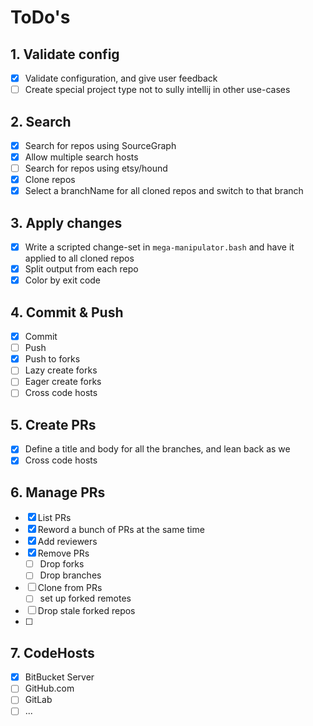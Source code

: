 # ToDo's

## 1. Validate config

* [x] Validate configuration, and give user feedback
* [ ] Create special project type not to sully intellij in other use-cases

## 2. Search

* [x] Search for repos using SourceGraph
* [x] Allow multiple search hosts
* [ ] Search for repos using etsy/hound
* [x] Clone repos
* [x] Select a branchName for all cloned repos and switch to that branch

## 3. Apply changes

* [x] Write a scripted change-set in `mega-manipulator.bash` and have it applied to all cloned repos
* [x] Split output from each repo
* [x] Color by exit code

## 4. Commit & Push

* [x] Commit
* [ ] Push
* [x] Push to forks
* [ ] Lazy create forks
* [ ] Eager create forks
* [ ] Cross code hosts

## 5. Create PRs

* [x] Define a title and body for all the branches, and lean back as we
* [x] Cross code hosts

## 6. Manage PRs

* [x] List PRs
* [x] Reword a bunch of PRs at the same time
* [x] Add reviewers
* [x] Remove PRs
  * [ ] Drop forks
  * [ ] Drop branches
* [ ] Clone from PRs
  * [ ] set up forked remotes
* [ ] Drop stale forked repos
* [ ] 

## 7. CodeHosts

* [x] BitBucket Server
* [ ] GitHub.com
* [ ] GitLab
* [ ] ...
